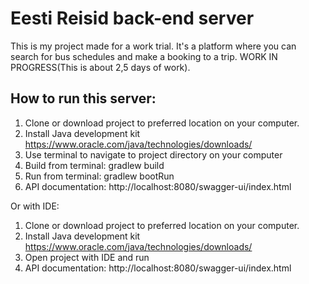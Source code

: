 # Eesti Reisid back-end server

This is my project made for a work trial. It's a platform where you can search for bus schedules and
make a booking to a trip. WORK IN PROGRESS(This is about 2,5 days of work).

## How to run this server:
1) Clone or download project to preferred location on your computer.
2) Install Java development kit https://www.oracle.com/java/technologies/downloads/
3) Use terminal to navigate to project directory on your computer
4) Build from terminal: gradlew build
5) Run from terminal: gradlew bootRun
6) API documentation: http://localhost:8080/swagger-ui/index.html


Or with IDE:
1) Clone or download project to preferred location on your computer.
2) Install Java development kit https://www.oracle.com/java/technologies/downloads/
3) Open project with IDE and run
4) API documentation: http://localhost:8080/swagger-ui/index.html
